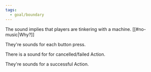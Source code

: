 ```yaml
---
tags:
  - goal/boundary
---
```

The sound implies that players are tinkering with a machine. [[#no-music|Why?]]

They're sounds for each button press.

There is a sound for for cancelled/failed Action.

They're sounds for a successful Action.
